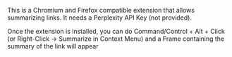 This is a Chromium and Firefox compatible extension that allows summarizing links. It needs a Perplexity API Key (not provided).

Once the extension is installed, you can do Command/Control + Alt + Click (or Right-Click -> Summarize in Context Menu) and a Frame containing the summary of the link will appear
